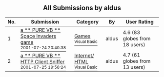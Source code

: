 ﻿<div align="center">

## All Submissions by aldus

</div>

No.  | Submission | Category | By   | User Rating
---- | ---------- | -------- | ---- | -----------
1 | [a \*\* PURE VB \*\* Space Invaders game<br /><sup>2001-07-24 20:40:38</sup>](https://github.com/Planet-Source-Code/aldus-a-pure-vb-space-invaders-game__1-25435) | [Games<br /><sup>Visual Basic</sup>](../ByCategory/games__1-38.md) | aldus | 4.6 (83 globes from 18 users)
2 | [a \*\* PURE VB \*\* HTTP Client Sniffer<br /><sup>2001-07-25 19:58:24</sup>](https://github.com/Planet-Source-Code/aldus-a-pure-vb-http-client-sniffer__1-25486) | [Internet/ HTML<br /><sup>Visual Basic</sup>](../ByCategory/internet-html__1-34.md) | aldus | 4.7 (61 globes from 13 users)
